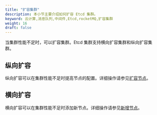 ```yaml
---
title: "扩容集群"
description: 本小节主要介绍如何扩容 Etcd 集群。
keyword: 云计算,消息队列,中间件,Etcd,rocketMQ,扩容集群
weight: 16
draft: false
---
```


当集群性能不足时，可以扩容集群。Etcd 集群支持横向扩容集群和纵向扩容集群。

## 纵向扩容

纵向扩容可以在集群性能不足时提高节点的配置。详细操作请参见[扩容节点](/middware/etcd/manual/mgt_node/capacity_expansion)。

## 横向扩容

横向扩容可以在集群性能不足时添加新节点。详细操作请参见[新增节点](/middware/etcd/manual/mgt_node/add_node)。





